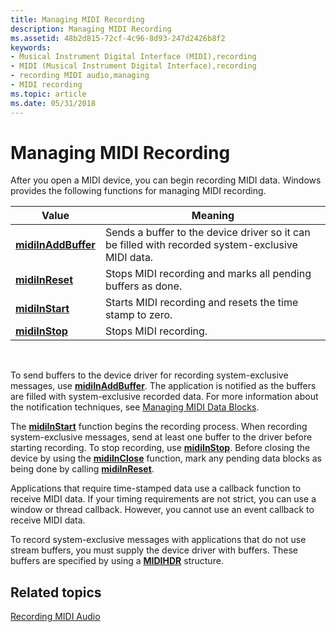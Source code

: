 ```yaml
---
title: Managing MIDI Recording
description: Managing MIDI Recording
ms.assetid: 48b2d815-72cf-4c96-8d93-247d2426b8f2
keywords:
- Musical Instrument Digital Interface (MIDI),recording
- MIDI (Musical Instrument Digital Interface),recording
- recording MIDI audio,managing
- MIDI recording
ms.topic: article
ms.date: 05/31/2018
---
```


# Managing MIDI Recording

After you open a MIDI device, you can begin recording MIDI data. Windows provides the following functions for managing MIDI recording.



| Value                                      | Meaning                                                                                           |
|--------------------------------------------|---------------------------------------------------------------------------------------------------|
| [**midiInAddBuffer**](/windows/win32/api/mmeapi/nf-mmeapi-midiinaddbuffer) | Sends a buffer to the device driver so it can be filled with recorded system-exclusive MIDI data. |
| [**midiInReset**](/windows/win32/api/mmeapi/nf-mmeapi-midiinreset)         | Stops MIDI recording and marks all pending buffers as done.                                       |
| [**midiInStart**](/windows/win32/api/mmeapi/nf-mmeapi-midiinstart)         | Starts MIDI recording and resets the time stamp to zero.                                          |
| [**midiInStop**](/windows/win32/api/mmeapi/nf-mmeapi-midiinstop)           | Stops MIDI recording.                                                                             |



 

To send buffers to the device driver for recording system-exclusive messages, use [**midiInAddBuffer**](/windows/win32/api/mmeapi/nf-mmeapi-midiinaddbuffer). The application is notified as the buffers are filled with system-exclusive recorded data. For more information about the notification techniques, see [Managing MIDI Data Blocks](managing-midi-data-blocks.md).

The [**midiInStart**](/windows/win32/api/mmeapi/nf-mmeapi-midiinstart) function begins the recording process. When recording system-exclusive messages, send at least one buffer to the driver before starting recording. To stop recording, use [**midiInStop**](/windows/win32/api/mmeapi/nf-mmeapi-midiinstop). Before closing the device by using the [**midiInClose**](/windows/win32/api/mmeapi/nf-mmeapi-midiinclose) function, mark any pending data blocks as being done by calling [**midiInReset**](/windows/win32/api/mmeapi/nf-mmeapi-midiinreset).

Applications that require time-stamped data use a callback function to receive MIDI data. If your timing requirements are not strict, you can use a window or thread callback. However, you cannot use an event callback to receive MIDI data.

To record system-exclusive messages with applications that do not use stream buffers, you must supply the device driver with buffers. These buffers are specified by using a [**MIDIHDR**](/windows/win32/api/mmeapi/ns-mmeapi-midihdr) structure.

## Related topics

<dl> <dt>

[Recording MIDI Audio](recording-midi-audio.md)
</dt> </dl>

 

 